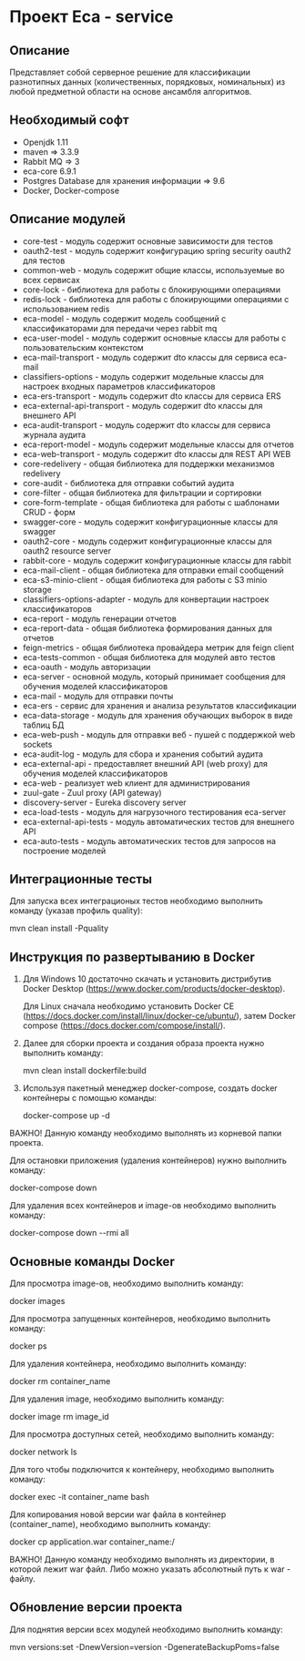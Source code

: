 Проект Eca - service
========================================

Описание
----------------------------------------
Представляет собой серверное решение для классификации разнотипных данных (количественных, порядковых, номинальных)
из любой предметной области на основе ансамбля алгоритмов.

Необходимый софт
----------------------------------------
* Openjdk 1.11
* maven => 3.3.9
* Rabbit MQ => 3
* eca-core 6.9.1
* Postgres Database для хранения информации => 9.6
* Docker, Docker-compose

Описание модулей
----------------------------------------

* core-test - модуль содержит основные зависимости для тестов
* oauth2-test - модуль содержит конфигурацию spring security oauth2 для тестов
* common-web - модуль содержит общие классы, используемые во всех сервисах
* core-lock - библиотека для работы с блокирующими операциями
* redis-lock - библиотека для работы с блокирующими операциями с использованием redis
* eca-model - модуль содержит модель сообщений с классификаторами для передачи через rabbit mq
* eca-user-model - модуль содержит основные классы для работы с пользовательским контекстом
* eca-mail-transport - модуль содержит dto классы для сервиса eca-mail
* classifiers-options - модуль содержит модельные классы для настроек входных параметров классификаторов
* eca-ers-transport - модуль содержит dto классы для сервиса ERS
* eca-external-api-transport - модуль содержит dto классы для внешнего API
* eca-audit-transport - модуль содержит dto классы для сервиса журнала аудита
* eca-report-model - модуль содержит модельные классы для отчетов
* eca-web-transport - модуль содержит dto классы для REST API WEB
* core-redelivery - общая библиотека для поддержки механизмов redelivery
* core-audit - библиотека для отправки событий аудита
* core-filter - общая библиотека для фильтрации и сортировки
* core-form-template - общая библиотека для работы с шаблонами CRUD - форм
* swagger-core - модуль содержит конфигурационные классы для swagger
* oauth2-core - модуль содержит конфигурационные классы для oauth2 resource server 
* rabbit-core - модуль содержит конфигурационные классы для rabbit
* eca-mail-client - общая библиотека для отправки email сообщений
* eca-s3-minio-client - общая библиотека для работы с S3 minio storage
* classifiers-options-adapter - модуль для конвертации настроек классификаторов
* eca-report - модуль генерации отчетов
* eca-report-data - общая библиотека формирования данных для отчетов
* feign-metrics - общая библиотека провайдера метрик для feign client
* eca-tests-common - общая библиотека для модулей авто тестов
* eca-oauth - модуль авторизации
* eca-server - основной модуль, который принимает сообщения для обучения моделей классификаторов
* eca-mail - модуль для отправки почты
* eca-ers - сервис для хранения и анализа результатов классификации
* eca-data-storage - модуль для хранения обучающих выборок в виде таблиц БД
* eca-web-push - модуль для отправки веб - пушей с поддержкой web sockets
* eca-audit-log - модуль для сбора и хранения событий аудита
* eca-external-api - предоставляет внешний API (web proxy) для обучения моделей классификаторов
* eca-web - реализует web клиент для администрирования
* zuul-gate - Zuul proxy  (API gateway)
* discovery-server - Eureka discovery server
* eca-load-tests - модуль для нагрузочного тестирования eca-server
* eca-external-api-tests - модуль автоматических тестов для внешнего API
* eca-auto-tests - модуль автоматических тестов для запросов на построение моделей

Интеграционные тесты
------------------------------------------------------

Для запуска всех интеграционых тестов необходимо выполнить команду (указав профиль quality):

mvn clean install -Pquality

Инструкция по развертыванию в Docker
-------------------------------------------------------

1. Для Windows 10 достаточно скачать и установить дистрибутив Docker Desktop (https://www.docker.com/products/docker-desktop).
   
   Для Linux сначала необходимо установить Docker CE (https://docs.docker.com/install/linux/docker-ce/ubuntu/),
   затем Docker compose (https://docs.docker.com/compose/install/).

2. Далее для сборки проекта и создания образа проекта нужно выполнить команду:

    mvn clean install dockerfile:build

3. Используя пакетный менеджер docker-compose, создать docker контейнеры с помощью команды:

    docker-compose up -d

ВАЖНО! Данную команду необходимо выполнять из корневой папки проекта.

Для остановки приложения (удаления контейнеров) нужно выполнить команду:

docker-compose down

Для удаления всех контейнеров и image-ов необходимо выполнить команду:

docker-compose down --rmi all

Основные команды Docker
-------------------------------------------------------

Для просмотра image-ов, необходимо выполнить команду:

docker images

Для просмотра запущенных контейнеров, необходимо выполнить команду:

docker ps

Для удаления контейнера, необходимо выполнить команду:

docker rm container_name

Для удаления image, необходимо выполнить команду:

docker image rm image_id

Для просмотра доступных сетей, необходимо выполнить команду:

docker network ls

Для того чтобы подключится к контейнеру, необходимо выполнить команду:

docker exec -it container_name bash

Для копирования новой версии war файла в контейнер (container_name), необходимо выполнить команду:

docker cp application.war container_name:/

ВАЖНО! Данную команду необходимо выполнять из директории, в которой лежит war файл. Либо можно указать абсолютный путь к war - файлу.

Обновление версии проекта
-------------------------------------------------------

Для поднятия версии всех модулей необходимо выполнить команду:

mvn versions:set -DnewVersion=version -DgenerateBackupPoms=false